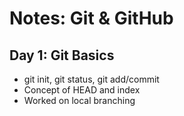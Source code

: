 # Notes: Git & GitHub

## Day 1: Git Basics
- git init, git status, git add/commit
- Concept of HEAD and index
- Worked on local branching
